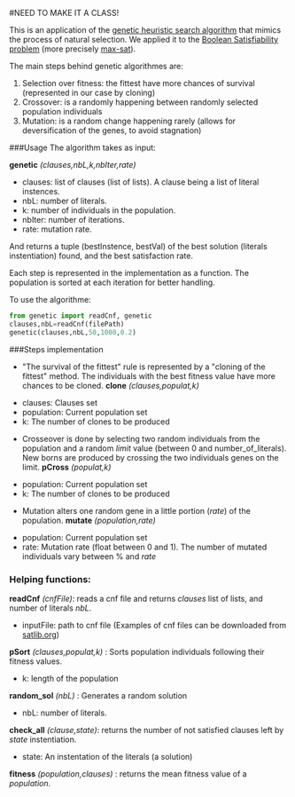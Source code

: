 #NEED TO MAKE IT A CLASS!

This is an application of the [genetic heuristic search algorithm](https://en.wikipedia.org/wiki/Genetic_algorithm) that mimics the process of natural selection.
We applied it to the [Boolean Satisfiability problem](https://en.wikipedia.org/wiki/Boolean_satisfiability_problem) (more precisely [max-sat](https://en.wikipedia.org/wiki/Maximum_satisfiability_problem)).

The main steps behind genetic algorithmes are:
1. Selection over fitness: the fittest have more chances of survival (represented in our case by cloning)
2. Crossover: is a randomly happening between randomly selected population individuals
3. Mutation: is a random change happening rarely (allows for deversification of the genes, to avoid stagnation)

###Usage
The algorithm takes as input: 

**genetic** *(clauses,nbL,k,nbIter,rate)*
- clauses:	list of clauses (list of lists). A clause being a list of literal instences.
- nbL:		number of literals.
- k:		number of individuals in the population.
- nbIter: 	number of iterations.
- rate:		mutation rate.

And returns a tuple (bestInstence, bestVal) of the best solution (literals instentiation) found, and the best satisfaction rate.

Each step is represented in the implementation as a function. The population is sorted at each iteration for better handling.

To use the algorithme:
```python
from genetic import readCnf, genetic
clauses,nbL=readCnf(filePath)
genetic(clauses,nbL,50,1000,0.2)
```

###Steps implementation
* "The survival of the fittest" rule is represented by a "cloning of the fittest" method. The individuals with the best fitness value have more chances to be cloned.
**clone** *(clauses,populat,k)*
- clauses:	Clauses set
- population:	Current population set
- k:		The number of clones to be produced


* Crosseover is done by selecting two random individuals from the population and a random *limit* value (between 0 and number\_of\_literals). New borns are produced by crossing the two individuals genes on the limit.
**pCross** *(populat,k)*
- population:	Current population set
- k:		The number of clones to be produced

* Mutation alters one random gene in a little portion (*rate*) of the population.
**mutate** *(population,rate)*
- population:	Current population set
- rate:		Mutation rate (float between 0 and 1). The number of mutated individuals vary between % and *rate*

### Helping functions:
**readCnf** *(cnfFile)*: 		reads a cnf file and returns *clauses* list of lists, and number of literals *nbL*.
- inputFile:	path to cnf file (Examples of cnf files can be downloaded from [satlib.org](http://www.satlib.org/))

**pSort** *(clauses,populat,k)* : 	Sorts population individuals following their fitness values.
- k:		length of the population

**random_sol** *(nbL)* : 		Generates a random solution
- nbL:		number of literals.

**check_all** *(clause,state)*: 	returns the number of not satisfied clauses left by *state* instentiation.
- state:	An instentation of the literals (a solution)

**fitness** *(population,clauses)* : 	returns the mean fitness value of a *population*.
